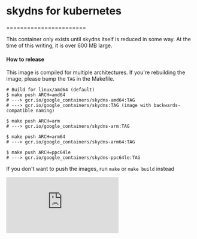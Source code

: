 # skydns for kubernetes
=======================

This container only exists until skydns itself is reduced in some way. At the
time of this writing, it is over 600 MB large.

#### How to release

This image is compiled for multiple architectures.
If you're rebuilding the image, please bump the `TAG` in the Makefile.

```console
# Build for linux/amd64 (default)
$ make push ARCH=amd64
# ---> gcr.io/google_containers/skydns-amd64:TAG
# ---> gcr.io/google_containers/skydns:TAG (image with backwards-compatible naming)

$ make push ARCH=arm
# ---> gcr.io/google_containers/skydns-arm:TAG

$ make push ARCH=arm64
# ---> gcr.io/google_containers/skydns-arm64:TAG

$ make push ARCH=ppc64le
# ---> gcr.io/google_containers/skydns-ppc64le:TAG
```

If you don't want to push the images, run `make` or `make build` instead

[![Analytics](https://kubernetes-site.appspot.com/UA-36037335-10/GitHub/cluster/addons/dns/skydns/README.md?pixel)]()
